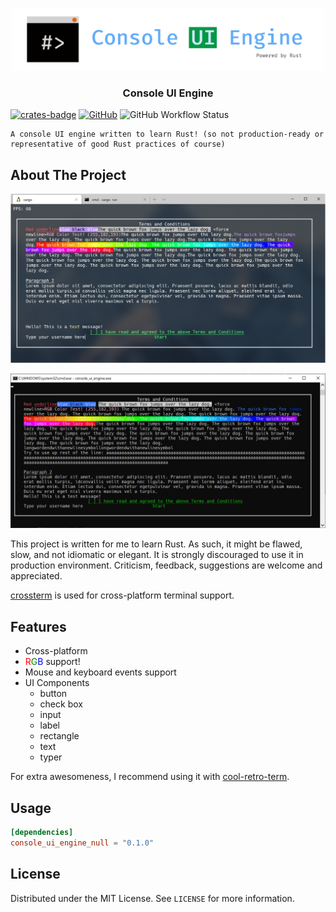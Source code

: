 <!--
*** This README file is adapted from [othneildrew/Best-README-Template](https://github.com/othneildrew/Best-README-Template),
*** which is distributed under the MIT license.
-->

<!-- PROJECT LOGO -->
<br />
<p align="center">
  <a href="https://github.com/harrynull/ConsoleUIEngine">
    <img src="docs/logo.png" alt="Logo" width="500">
  </a>

  <h3 align="center">Console UI Engine</h3>

  <p align="center">
  
[![crates-badge][crates-badge]](https://crates.io/crates/console_ui_engine_null)
[![GitHub][license-badge]](https://github.com/harrynull/ConsoleUIEngine/blob/master/LICENSE)
![GitHub Workflow Status][workflow-badge]
    
    A console UI engine written to learn Rust! (so not production-ready or representative of good Rust practices of course)
  </p>
</p>

## About The Project

![Screen Shot Linux][screenshot-linux]

![Screen Shot Windows][product-screenshot]

This project is written for me to learn Rust. As such, it might be flawed, slow, and not idiomatic or elegant.
It is strongly discouraged to use it in production environment. Criticism, feedback, suggestions are welcome and appreciated.

[crossterm](https://github.com/crossterm-rs/crossterm) is used for cross-platform terminal support.

## Features
* Cross-platform
* <span style="color:red">R</span><span style="color:green">G</span><span style="color:blue">B</span> support!
* Mouse and keyboard events support
* UI Components
  * button
  * check box
  * input
  * label
  * rectangle
  * text
  * typer

For extra awesomeness, I recommend using it with [cool-retro-term](https://github.com/Swordfish90/cool-retro-term).

## Usage

```toml
[dependencies]
console_ui_engine_null = "0.1.0"
```

<!-- LICENSE -->
## License

Distributed under the MIT License. See `LICENSE` for more information.

<!-- MARKDOWN LINKS & IMAGES -->
[product-screenshot]: https://raw.githubusercontent.com/harrynull/ConsoleUIEngine/master/docs/screenshot.png
[screenshot-linux]: https://raw.githubusercontent.com/harrynull/ConsoleUIEngine/master/docs/linux.png
[crates-badge]: https://img.shields.io/crates/v/console_ui_engine_null
[license-badge]: https://img.shields.io/github/license/harrynull/ConsoleUIEngine
[workflow-badge]: https://img.shields.io/github/workflow/status/harrynull/ConsoleUIEngine/Rust
